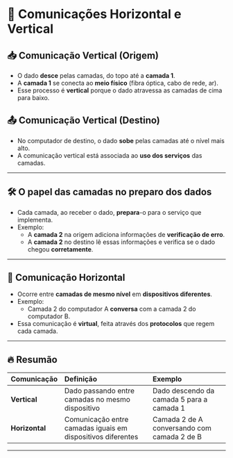 # 🔀 Comunicações Horizontal e Vertical

## 📥 Comunicação Vertical (Origem)

- O dado **desce** pelas camadas, do topo até a **camada 1**.
- A **camada 1** se conecta ao **meio físico** (fibra óptica, cabo de rede, ar).
- Esse processo é **vertical** porque o dado atravessa as camadas de cima para baixo.

## 📤 Comunicação Vertical (Destino)

- No computador de destino, o dado **sobe** pelas camadas até o nível mais alto.
- A comunicação vertical está associada ao **uso dos serviços** das camadas.

---

## 🛠️ O papel das camadas no preparo dos dados

- Cada camada, ao receber o dado, **prepara**-o para o serviço que implementa.
- Exemplo:
  - A **camada 2** na origem adiciona informações de **verificação de erro**.
  - A **camada 2** no destino lê essas informações e verifica se o dado chegou **corretamente**.

---

## 📡 Comunicação Horizontal

- Ocorre entre **camadas de mesmo nível** em **dispositivos diferentes**.
- Exemplo:
  - Camada 2 do computador A **conversa** com a camada 2 do computador B.
- Essa comunicação é **virtual**, feita através dos **protocolos** que regem cada camada.

---

## 🔥 Resumão

| Comunicação | Definição | Exemplo |
|:-----------|:---------|:--------|
| **Vertical** | Dado passando entre camadas no mesmo dispositivo | Dado descendo da camada 5 para a camada 1 |
| **Horizontal** | Comunicação entre camadas iguais em dispositivos diferentes | Camada 2 de A conversando com camada 2 de B |

---